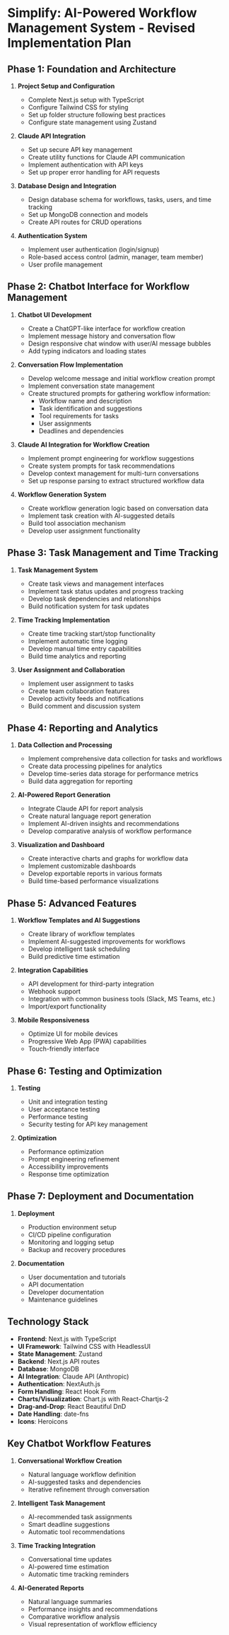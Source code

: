 # Simplify: AI-Powered Workflow Management System - Revised Implementation Plan

## Phase 1: Foundation and Architecture
1. **Project Setup and Configuration**
   - Complete Next.js setup with TypeScript
   - Configure Tailwind CSS for styling
   - Set up folder structure following best practices
   - Configure state management using Zustand

2. **Claude API Integration**
   - Set up secure API key management
   - Create utility functions for Claude API communication
   - Implement authentication with API keys
   - Set up proper error handling for API requests

3. **Database Design and Integration**
   - Design database schema for workflows, tasks, users, and time tracking
   - Set up MongoDB connection and models
   - Create API routes for CRUD operations

4. **Authentication System**
   - Implement user authentication (login/signup)
   - Role-based access control (admin, manager, team member)
   - User profile management

## Phase 2: Chatbot Interface for Workflow Management
1. **Chatbot UI Development**
   - Create a ChatGPT-like interface for workflow creation
   - Implement message history and conversation flow
   - Design responsive chat window with user/AI message bubbles
   - Add typing indicators and loading states

2. **Conversation Flow Implementation**
   - Develop welcome message and initial workflow creation prompt
   - Implement conversation state management
   - Create structured prompts for gathering workflow information:
     - Workflow name and description
     - Task identification and suggestions
     - Tool requirements for tasks
     - User assignments
     - Deadlines and dependencies

3. **Claude AI Integration for Workflow Creation**
   - Implement prompt engineering for workflow suggestions
   - Create system prompts for task recommendations
   - Develop context management for multi-turn conversations
   - Set up response parsing to extract structured workflow data

4. **Workflow Generation System**
   - Create workflow generation logic based on conversation data
   - Implement task creation with AI-suggested details
   - Build tool association mechanism
   - Develop user assignment functionality

## Phase 3: Task Management and Time Tracking
1. **Task Management System**
   - Create task views and management interfaces
   - Implement task status updates and progress tracking
   - Develop task dependencies and relationships
   - Build notification system for task updates

2. **Time Tracking Implementation**
   - Create time tracking start/stop functionality
   - Implement automatic time logging
   - Develop manual time entry capabilities
   - Build time analytics and reporting

3. **User Assignment and Collaboration**
   - Implement user assignment to tasks
   - Create team collaboration features
   - Develop activity feeds and notifications
   - Build comment and discussion system

## Phase 4: Reporting and Analytics
1. **Data Collection and Processing**
   - Implement comprehensive data collection for tasks and workflows
   - Create data processing pipelines for analytics
   - Develop time-series data storage for performance metrics
   - Build data aggregation for reporting

2. **AI-Powered Report Generation**
   - Integrate Claude API for report analysis
   - Create natural language report generation
   - Implement AI-driven insights and recommendations
   - Develop comparative analysis of workflow performance

3. **Visualization and Dashboard**
   - Create interactive charts and graphs for workflow data
   - Implement customizable dashboards
   - Develop exportable reports in various formats
   - Build time-based performance visualizations

## Phase 5: Advanced Features
1. **Workflow Templates and AI Suggestions**
   - Create library of workflow templates
   - Implement AI-suggested improvements for workflows
   - Develop intelligent task scheduling
   - Build predictive time estimation

2. **Integration Capabilities**
   - API development for third-party integration
   - Webhook support
   - Integration with common business tools (Slack, MS Teams, etc.)
   - Import/export functionality

3. **Mobile Responsiveness**
   - Optimize UI for mobile devices
   - Progressive Web App (PWA) capabilities
   - Touch-friendly interface

## Phase 6: Testing and Optimization
1. **Testing**
   - Unit and integration testing
   - User acceptance testing
   - Performance testing
   - Security testing for API key management

2. **Optimization**
   - Performance optimization
   - Prompt engineering refinement
   - Accessibility improvements
   - Response time optimization

## Phase 7: Deployment and Documentation
1. **Deployment**
   - Production environment setup
   - CI/CD pipeline configuration
   - Monitoring and logging setup
   - Backup and recovery procedures

2. **Documentation**
   - User documentation and tutorials
   - API documentation
   - Developer documentation
   - Maintenance guidelines

## Technology Stack
- **Frontend**: Next.js with TypeScript
- **UI Framework**: Tailwind CSS with HeadlessUI
- **State Management**: Zustand
- **Backend**: Next.js API routes
- **Database**: MongoDB
- **AI Integration**: Claude API (Anthropic)
- **Authentication**: NextAuth.js
- **Form Handling**: React Hook Form
- **Charts/Visualization**: Chart.js with React-Chartjs-2
- **Drag-and-Drop**: React Beautiful DnD
- **Date Handling**: date-fns
- **Icons**: Heroicons

## Key Chatbot Workflow Features
1. **Conversational Workflow Creation**
   - Natural language workflow definition
   - AI-suggested tasks and dependencies
   - Iterative refinement through conversation

2. **Intelligent Task Management**
   - AI-recommended task assignments
   - Smart deadline suggestions
   - Automatic tool recommendations

3. **Time Tracking Integration**
   - Conversational time updates
   - AI-powered time estimation
   - Automatic time tracking reminders

4. **AI-Generated Reports**
   - Natural language summaries
   - Performance insights and recommendations
   - Comparative workflow analysis
   - Visual representation of workflow efficiency
